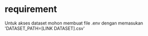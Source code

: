 # requirement

Untuk akses dataset mohon membuat file .env dengan memasukan 
'DATASET_PATH=[LINK DATASET].csv'
